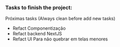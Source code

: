 ### Tasks to finish the project:
Próximas tasks (Always clean before add new tasks)
- Refact Componentização
- Refact backend NextJS
- Refact UI Para não quebrar em telas menores